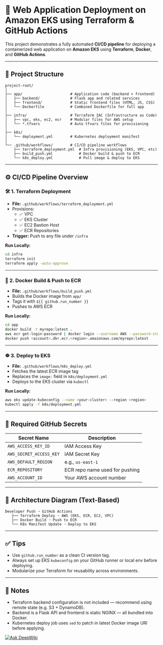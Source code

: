 # 🚀 Web Application Deployment on Amazon EKS using Terraform & GitHub Actions

This project demonstrates a fully automated **CI/CD pipeline** for deploying a containerized web application on **Amazon EKS** using **Terraform**, **Docker**, and **GitHub Actions**.

---

## 📁 Project Structure

```
project-root/
│
├── app/                      # Application code (backend + frontend)
│   ├── backend/              # Flask app and related services
│   ├── frontend/             # Static frontend files (HTML, JS, CSS)
│   └── Dockerfile            # Combined Dockerfile for full app
│
├── infra/                    # Terraform IAC (Infrastructure as Code)
│   ├── vpc, eks, ec2, ecr    # Modular files for AWS setup
│   └── *.tfvars              # Auto tfvars files for provisioning
│
├── k8s/
│   └── deployment.yml        # Kubernetes deployment manifest
│
└── .github/workflows/        # CI/CD pipeline workflows
    ├── terraform_deployment.yml  # Infra provisioning (EKS, VPC, etc)
    ├── build_push.yml            # Docker build & push to ECR
    └── k8s_deploy.yml            # Pull image & deploy to EKS
```

---

## ⚙️ CI/CD Pipeline Overview

### 🛠️ 1. Terraform Deployment
- **File:** `.github/workflows/terraform_deployment.yml`
- Provisions:
  - ✅ VPC
  - ✅ EKS Cluster
  - ✅ EC2 Bastion Host
  - ✅ ECR Repositories
- **Trigger:** Push to any file under `/infra`

**Run Locally:**
```bash
cd infra
terraform init
terraform apply -auto-approve
```

---

### 🐳 2. Docker Build & Push to ECR
- **File:** `.github/workflows/build_push.yml`
- Builds the Docker image from `app/`
- Tags it with `${{ github.run_number }}`
- Pushes to AWS ECR

**Run Locally:**
```bash
cd app
docker build -t myrepo:latest .
aws ecr get-login-password | docker login --username AWS --password-stdin <account>.dkr.ecr.<region>.amazonaws.com
docker push <account>.dkr.ecr.<region>.amazonaws.com/myrepo:latest
```

---

### ☸️ 3. Deploy to EKS
- **File:** `.github/workflows/k8s_deploy.yml`
- Fetches the latest ECR image tag
- Replaces the `image:` field in `k8s/deployment.yml`
- Deploys to the EKS cluster via `kubectl`

**Run Locally:**
```bash
aws eks update-kubeconfig --name <your-cluster> --region <region>
kubectl apply -f k8s/deployment.yml
```

---

## 🔐 Required GitHub Secrets

| Secret Name             | Description                        |
|------------------------|------------------------------------|
| `AWS_ACCESS_KEY_ID`    | IAM Access Key                     |
| `AWS_SECRET_ACCESS_KEY`| IAM Secret Key                     |
| `AWS_DEFAULT_REGION`   | e.g., `us-east-1`                  |
| `ECR_REPOSITORY`       | ECR repo name used for pushing     |
| `AWS_ACCOUNT_ID`       | Your AWS account number            |

---

## 🧭 Architecture Diagram (Text-Based)

```
Developer Push ➝ GitHub Actions
   ├── Terraform Deploy ➝ AWS (EKS, ECR, EC2, VPC)
   ├── Docker Build ➝ Push to ECR
   └── K8s Manifest Update ➝ Deploy to EKS
```

---

## ✅ Tips

- Use `github.run_number` as a clean CI version tag.
- Always set up EKS `kubeconfig` on your GitHub runner or local env before deploying.
- Modularize your Terraform for reusability across environments.

---

## 🧠 Notes

- Terraform backend configuration is not included — recommend using remote state (e.g. S3 + DynamoDB).
- Backend is a Flask API and frontend is static NGINX — all bundled into Docker.
- Kubernetes deploy job uses `sed` to patch in latest Docker image URI before applying.


[![Ask DeepWiki](https://deepwiki.com/badge.svg)](https://deepwiki.com/MohamedGouda99/llm-on-aws)
